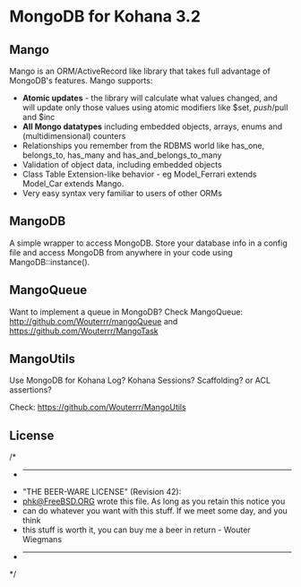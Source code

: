 # MongoDB for Kohana 3.2

## Mango

Mango is an ORM/ActiveRecord like library that takes full advantage of MongoDB's features. Mango supports:
* **Atomic updates** - the library will calculate what values changed, and will update only those values using atomic modifiers like $set, $push/$pull and $inc
* **All Mongo datatypes** including embedded objects, arrays, enums and (multidimensional) counters
* Relationships you remember from the RDBMS world like has_one, belongs_to, has_many and has_and_belongs_to_many
* Validation of object data, including embedded objects
* Class Table Extension-like behavior - eg Model_Ferrari extends Model_Car extends Mango.
* Very easy syntax very familiar to users of other ORMs

## MangoDB

A simple wrapper to access MongoDB. Store your database info in a config file and access MongoDB from anywhere in your code using MangoDB::instance().

## MangoQueue

Want to implement a queue in MongoDB? Check MangoQueue: 
http://github.com/Wouterrr/mangoQueue
and
https://github.com/Wouterrr/MangoTask

## MangoUtils

Use MongoDB for Kohana Log? Kohana Sessions? Scaffolding? or ACL assertions?

Check:
https://github.com/Wouterrr/MangoUtils

## License

/*
 * ----------------------------------------------------------------------------
 * "THE BEER-WARE LICENSE" (Revision 42):
 * <phk@FreeBSD.ORG> wrote this file. As long as you retain this notice you
 * can do whatever you want with this stuff. If we meet some day, and you think
 * this stuff is worth it, you can buy me a beer in return - Wouter Wiegmans
 * ----------------------------------------------------------------------------
 */
